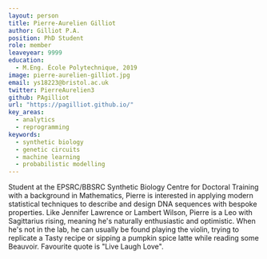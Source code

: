 ```yaml
---
layout: person
title: Pierre-Aurelien Gilliot
author: Gilliot P.A.
position: PhD Student
role: member
leaveyear: 9999
education:
  - M.Eng. École Polytechnique, 2019
image: pierre-aurelien-gilliot.jpg
email: ys18223@bristol.ac.uk
twitter: PierreAurelien3
github: PAgilliot
url: "https://pagilliot.github.io/"
key_areas:
  - analytics
  - reprogramming
keywords:
  - synthetic biology
  - genetic circuits
  - machine learning
  - probabilistic modelling
---
```

Student at the EPSRC/BBSRC Synthetic Biology Centre for Doctoral Training with a background in Mathematics, Pierre is interested in applying modern statistical techniques to describe and design DNA sequences with bespoke properties. Like Jennifer Lawrence or Lambert Wilson, Pierre is a Leo with Sagittarius rising, meaning he's naturally enthusiastic and optimistic. When he's not in the lab, he can usually be found playing the violin, trying to replicate a Tasty recipe or sipping a pumpkin spice latte while reading some Beauvoir. Favourite quote is "Live Laugh Love".